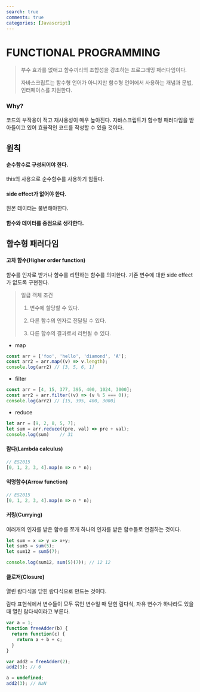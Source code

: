 ```yaml
---
search: true
comments: true
categories: [Javascript]
---
```


# FUNCTIONAL PROGRAMMING

> 부수 효과를 없애고 함수끼리의 조합성을 강조하는 프로그래밍 패러다임이다.
>
> 자바스크립트는 함수형 언어가 아니지만 함수형 언어에서 사용하는 개념과 문법, 인터페이스를 지원한다.

### Why?

코드의 부작용이 적고 재사용성이 매우 높아진다. 자바스크립트가 함수형 패러다임을 받아들이고 있어 효율적인 코드를 작성할 수 있을 것이다.



## 원칙

#### 순수함수로 구성되어야 한다.

this의 사용으로 순수함수를 사용하기 힘들다.

#### side effect가 없어야 한다.

원본 데이터는 불변해야한다.

#### 함수와 데이터를 중점으로 생각한다.



## 함수형 패러다임

#### 고차 함수(Higher order function)

함수를 인자로 받거나 함수를 리턴하는 함수를 의미한다. 기존 변수에 대한 side effect가 없도록 구현한다.

> 일급 객체 조건
>
> 1) 변수에 할당할 수 있다.
>
> 2) 다른 함수의 인자로 전달될 수 있다.
>
> 3) 다른 함수의 결과로서 리턴될 수 있다.

* map

```js
const arr = ['foo', 'hello', 'diamond', 'A'];
const arr2 = arr.map((v) => v.length);
console.log(arr2) // [3, 5, 6, 1]
```



* filter

```js
const arr = [4, 15, 377, 395, 400, 1024, 3000];
const arr2 = arr.filter((v) => (v % 5 === 0));
console.log(arr2) // [15, 395, 400, 3000]
```



* reduce

```js
let arr = [9, 2, 8, 5, 7];
let sum = arr.reduce((pre, val) => pre + val);
console.log(sum)	// 31
```





#### 람다(Lambda calculus)

```js
// ES2015
[0, 1, 2, 3, 4].map(n => n * n);
```



#### 익명함수(Arrow function)

```js
// ES2015
[0, 1, 2, 3, 4].map(n => n * n);
```



#### 커링(Currying)

여러개의 인자를 받은 함수를 쪼개 하나의 인자를 받은 함수들로 연결하는 것이다.

```js
let sum = x => y => x+y;
let sum5 = sum(5);
let sum12 = sum5(7);

console.log(sum12, sum(5)(7)); // 12 12
```



#### 클로저(Closure)

열린 람다식을 닫힌 람다식으로 만드는 것이다. 

람다 표현식에서 변수들이 모두 묶인 변수일 때 닫힌 람다식, 자유 변수가 하나라도 있을 때 열린 람다식이라고 부른다.

```js
var a = 1;
function freeAdder(b) {
  return function(c) {
    return a + b + c;
  }
}

var add2 = freeAdder(2);
add2(3); // 6

a = undefined;
add2(3); // NaN
```

